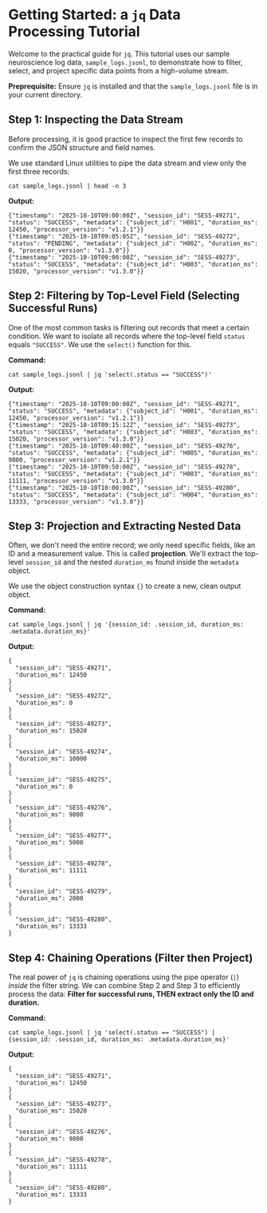
# Getting Started: a `jq` Data Processing Tutorial

Welcome to the practical guide for `jq`. This tutorial uses our sample neuroscience log data, `sample_logs.jsonl`, to demonstrate how to filter, select, and project specific data points from a high-volume stream.

**Preprequisite:** Ensure `jq` is installed and that the `sample_logs.jsonl` file is in your current directory.

## Step 1: Inspecting the Data Stream

Before processing, it is good practice to inspect the first few records to confirm the JSON structure and field names.

We use standard Linux utilities to pipe the data stream and view only the first three records:

```
cat sample_logs.jsonl | head -n 3
```

**Output:**

```
{"timestamp": "2025-10-10T09:00:00Z", "session_id": "SESS-49271", "status": "SUCCESS", "metadata": {"subject_id": "H001", "duration_ms": 12450, "processor_version": "v1.2.1"}}
{"timestamp": "2025-10-10T09:05:05Z", "session_id": "SESS-49272", "status": "PENDING", "metadata": {"subject_id": "H002", "duration_ms": 0, "processor_version": "v1.3.0"}}
{"timestamp": "2025-10-10T09:00:00Z", "session_id": "SESS-49273", "status": "SUCCESS", "metadata": {"subject_id": "H003", "duration_ms": 15020, "processor_version": "v1.3.0"}}
```

## Step 2: Filtering by Top-Level Field (Selecting Successful Runs)

One of the most common tasks is filtering out records that meet a certain condition. We want to isolate all records where the top-level field `status` equals `"SUCCESS"`. We use the `select()` function for this.

**Command:**

```
cat sample_logs.jsonl | jq 'select(.status == "SUCCESS")'
```

**Output:**

```
{"timestamp": "2025-10-10T09:00:00Z", "session_id": "SESS-49271", "status": "SUCCESS", "metadata": {"subject_id": "H001", "duration_ms": 12450, "processor_version": "v1.2.1"}}
{"timestamp": "2025-10-10T09:15:12Z", "session_id": "SESS-49273", "status": "SUCCESS", "metadata": {"subject_id": "H003", "duration_ms": 15020, "processor_version": "v1.3.0"}}
{"timestamp": "2025-10-10T09:40:00Z", "session_id": "SESS-49276", "status": "SUCCESS", "metadata": {"subject_id": "H005", "duration_ms": 9800, "processor_version": "v1.2.1"}}
{"timestamp": "2025-10-10T09:50:00Z", "session_id": "SESS-49278", "status": "SUCCESS", "metadata": {"subject_id": "H003", "duration_ms": 11111, "processor_version": "v1.3.0"}}
{"timestamp": "2025-10-10T10:00:00Z", "session_id": "SESS-49280", "status": "SUCCESS", "metadata": {"subject_id": "H004", "duration_ms": 13333, "processor_version": "v1.3.0"}}
```

## Step 3: Projection and Extracting Nested Data

Often, we don't need the entire record; we only need specific fields, like an ID and a measurement value. This is called **projection**. We'll extract the top-level `session_id` and the nested `duration_ms` found inside the `metadata` object.

We use the object construction syntax `{}` to create a new, clean output object.

**Command:**

```
cat sample_logs.jsonl | jq '{session_id: .session_id, duration_ms: .metadata.duration_ms}'
```

**Output:**

```
{
  "session_id": "SESS-49271",
  "duration_ms": 12450
}
{
  "session_id": "SESS-49272",
  "duration_ms": 0
}
{
  "session_id": "SESS-49273",
  "duration_ms": 15020
}
{
  "session_id": "SESS-49274",
  "duration_ms": 10000
}
{
  "session_id": "SESS-49275",
  "duration_ms": 0
}
{
  "session_id": "SESS-49276",
  "duration_ms": 9800
}
{
  "session_id": "SESS-49277",
  "duration_ms": 5000
}
{
  "session_id": "SESS-49278",
  "duration_ms": 11111
}
{
  "session_id": "SESS-49279",
  "duration_ms": 2000
}
{
  "session_id": "SESS-49280",
  "duration_ms": 13333
}
```

## Step 4: Chaining Operations (Filter then Project)

The real power of `jq` is chaining operations using the pipe operator (`|`) *inside* the filter string. We can combine Step 2 and Step 3 to efficiently process the data: **Filter for successful runs, THEN extract only the ID and duration.**

**Command:**

```
cat sample_logs.jsonl | jq 'select(.status == "SUCCESS") | {session_id: .session_id, duration_ms: .metadata.duration_ms}'

```

**Output:**

```
{
  "session_id": "SESS-49271",
  "duration_ms": 12450
}
{
  "session_id": "SESS-49273",
  "duration_ms": 15020
}
{
  "session_id": "SESS-49276",
  "duration_ms": 9800
}
{
  "session_id": "SESS-49278",
  "duration_ms": 11111
}
{
  "session_id": "SESS-49280",
  "duration_ms": 13333
}
```